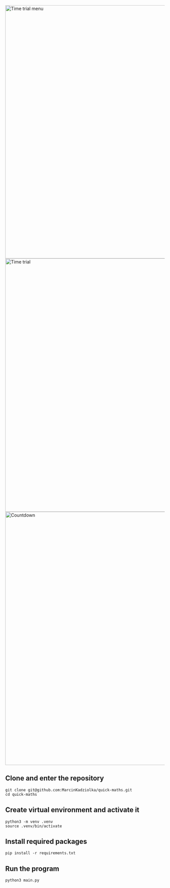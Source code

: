 <img src="https://github.com/user-attachments/assets/4032f686-b8f1-43ae-b241-f109eab1be99" alt="Time trial menu" width="800"/>

<img src="https://github.com/user-attachments/assets/098baad5-7b62-4f81-bde7-c367433f6ffc" alt="Time trial" width="800"/>

<img src="https://github.com/user-attachments/assets/f6b5ac03-cd9f-482b-b936-8ee8fe08f3a4" alt="Countdown" width="800"/>


## Clone and enter the repository
```
git clone git@github.com:MarcinKadziolka/quick-maths.git
cd quick-maths
```
## Create virtual environment and activate it
```
python3 -m venv .venv
source .venv/bin/activate
```
## Install required packages
```
pip install -r requirements.txt
```
## Run the program
```
python3 main.py
```
